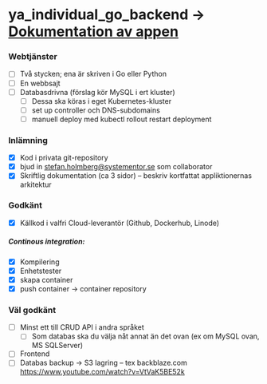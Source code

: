 # ya_individual_go_backend -> [Dokumentation av appen](https://github.com/tallner/ya_individual_go_backend/blob/main/Dokumentation.md)

### Webtjänster
- [ ] Två stycken; ena är skriven i Go  eller Python
- [ ] En webbsajt
- [ ] Databasdrivna (förslag kör MySQL i ert kluster)
	- [ ] Dessa ska köras i eget Kubernetes-kluster
	- [ ] set up controller och DNS-subdomains
	- [ ] manuell deploy med kubectl rollout restart deployment

### Inlämning
- [x] Kod i privata git-repository
- [x] bjud in stefan.holmberg@systementor.se som collaborator
- [x] Skriftlig dokumentation (ca 3 sidor) – beskriv kortfattat appliktionernas arkitektur

### Godkänt
- [x] Källkod i valfri Cloud-leverantör (Github, Dockerhub, Linode)

##### Continous integration:
- [x] Kompilering
- [x] Enhetstester 
- [x] skapa container 
- [x] push container -> container repository

### Väl godkänt
- [ ] Minst ett till CRUD API i andra språket
  - [ ] Som databas ska du välja nåt annat än det ovan (ex om MySQL ovan, MS SQLServer)
- [ ] Frontend
- [ ] Databas backup -> S3 lagring – tex backblaze.com
https://www.youtube.com/watch?v=VtVaK5BE52k
